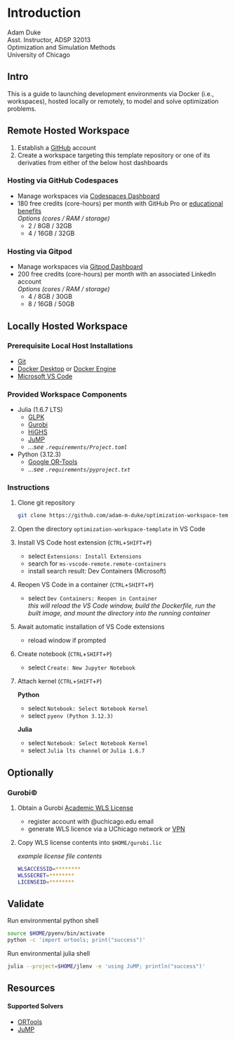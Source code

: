 # Introduction

Adam Duke\
Asst. Instructor, ADSP 32013\
Optimization and Simulation Methods\
University of Chicago

## Intro

This is a guide to launching development environments via Docker (i.e., workspaces), hosted locally or remotely, to model and solve optimization problems.

## Remote Hosted Workspace

1. Establish a [GitHub](https://github.com/) account
0. Create a workspace targeting this template repository or one of its derivaties from either of the below host dashboards

### Hosting via GitHub Codespaces

- Manage workspaces via [Codespaces Dashboard](https://github.com/codespaces)
- 180 free credits (core-hours) per month with GitHub Pro or [educational benefits](https://education.github.com/discount_requests/application)\
    *Options (cores / RAM / storage)*
    - 2 / 8GB / 32GB
    - 4 / 16GB / 32GB

### Hosting via Gitpod

- Manage workspaces via [Gitpod Dashboard](https://gitpod.io/workspaces)
- 200 free credits (core-hours) per month with an associated LinkedIn account\
    *Options (cores / RAM / storage)*
    - 4 / 8GB / 30GB
    - 8 / 16GB / 50GB

## Locally Hosted Workspace

### Prerequisite Local Host Installations
- [Git](https://www.git-scm.com/downloads)
- [Docker Desktop](https://www.docker.com/products/docker-desktop/) or [Docker Engine](https://docs.docker.com/engine/install/)
- [Microsoft VS Code](https://code.visualstudio.com/download)

### Provided Workspace Components
- Julia (1.6.7 LTS)
    - [GLPK](https://www.gnu.org/software/glpk/)
    - [Gurobi](https://www.gurobi.com/)
    - [HiGHS](https://highs.dev/)
    - [JuMP](https://jump.dev/JuMP.jl/stable/)
    - *...see `.requirements/Project.toml`*
- Python (3.12.3)
    - [Google OR-Tools](https://developers.google.com/optimization/introduction/python)
    - *...see `.requirements/pyproject.txt`*


### Instructions

1. Clone git repository
    ```sh
    git clone https://github.com/adam-m-duke/optimization-workspace-template.git
    ```

0. Open the directory `optimization-workspace-template` in VS Code

0. Install VS Code host extension (`CTRL`+`SHIFT`+`P`)
    - select `Extensions: Install Extensions`
    - search for `ms-vscode-remote.remote-containers`
    - install search result: Dev Containers (Microsoft)

0. Reopen VS Code in a container (`CTRL`+`SHIFT`+`P`)
    - select `Dev Containers: Reopen in Container` \
    *this will reload the VS Code window, build the Dockerfile, run the built image, and mount the directory into the running container*

0. Await automatic installation of VS Code extensions
    - reload window if prompted
    
0. Create notebook (`CTRL`+`SHIFT`+`P`)
    - select `Create: New Jupyter Notebook`

0. Attach kernel (`CTRL`+`SHIFT`+`P`)

    **Python**
    - select `Notebook: Select Notebook Kernel`
    - select `pyenv (Python 3.12.3)`

    **Julia**
    - select `Notebook: Select Notebook Kernel`
    - select `Julia lts channel` or `Julia 1.6.7`

## Optionally

### Gurobi&copy;

1. Obtain a Gurobi [Academic WLS License](https://www.gurobi.com/features/web-license-service/)
    - register account with @uchicago.edu email
    - generate WLS licence via a UChicago network or [VPN](https://cvpn.uchicago.edu)

0. Copy WLS license contents into ```$HOME/gurobi.lic```

    *example license file contents*
    ```sh
    WLSACCESSID=********
    WLSSECRET=********
    LICENSEID=********
    ```

## Validate

Run environmental python shell
```sh
source $HOME/pyenv/bin/activate
python -c 'import ortools; print("success")'
```

Run environmental julia shell
```sh
julia --project=$HOME/jlenv -e 'using JuMP; println("success")'
```

## Resources

#### Supported Solvers
- [ORTools](https://developers.google.com/optimization/lp/lp_advanced)
- [JuMP](https://jump.dev/JuMP.jl/stable/installation/#Supported-solvers)
